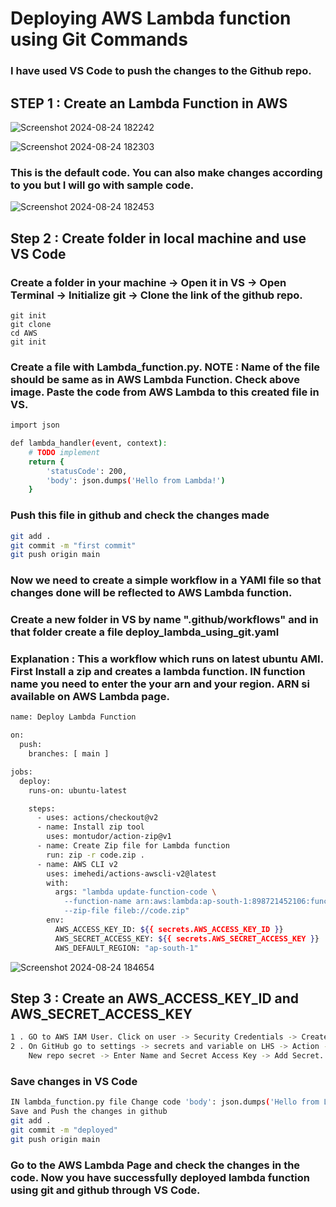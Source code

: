 # Deploying AWS Lambda function using Git Commands

### I have used VS Code to push the changes to the Github repo.

## STEP 1 : Create an Lambda Function in AWS

![Screenshot 2024-08-24 182242](https://github.com/user-attachments/assets/96c002cd-f9d6-4765-bebb-d744e5530f2e)

![Screenshot 2024-08-24 182303](https://github.com/user-attachments/assets/4be9b40d-f7ed-4474-a6f1-7836db89fa2f)

### This is the default code. You can also make changes according to you but I will go with sample code.

![Screenshot 2024-08-24 182453](https://github.com/user-attachments/assets/faf35f05-d06e-4065-92d8-599d7af63aa8)

## Step 2 : Create folder in local machine and use VS Code
### Create a folder in your machine -> Open it in VS -> Open Terminal -> Initialize git -> Clone the link of the github repo.
```'bash
git init
git clone 
cd AWS
git init
```

### Create a file with Lambda_function.py. NOTE : Name of the file should be same as in AWS Lambda Function. Check above image. Paste the code from AWS Lambda to this created file in VS.

```bash
import json

def lambda_handler(event, context):
    # TODO implement
    return {
        'statusCode': 200,
        'body': json.dumps('Hello from Lambda!')
    }

```
### Push this file in github and check the changes made
```bash
git add .
git commit -m "first commit"
git push origin main
```

### Now we need to create a simple workflow in a YAMl file so that changes done will be reflected to AWS Lambda function.
### Create a new folder in VS by name ".github/workflows" and in that folder create a file deploy_lambda_using_git.yaml

### Explanation : This a workflow which runs on latest ubuntu AMI. First Install a zip and creates a lambda function. IN function name you need to enter the your arn and your region. ARN si available on AWS Lambda page.
```bash
name: Deploy Lambda Function

on:
  push:
    branches: [ main ]

jobs:
  deploy:
    runs-on: ubuntu-latest

    steps:
      - uses: actions/checkout@v2
      - name: Install zip tool
        uses: montudor/action-zip@v1
      - name: Create Zip file for Lambda function
        run: zip -r code.zip .
      - name: AWS CLI v2
        uses: imehedi/actions-awscli-v2@latest
        with:
          args: "lambda update-function-code \
            --function-name arn:aws:lambda:ap-south-1:898721452106:function:Lambda_test \
            --zip-file fileb://code.zip"
        env:
          AWS_ACCESS_KEY_ID: ${{ secrets.AWS_ACCESS_KEY_ID }}
          AWS_SECRET_ACCESS_KEY: ${{ secrets.AWS_SECRET_ACCESS_KEY }}
          AWS_DEFAULT_REGION: "ap-south-1"
```


![Screenshot 2024-08-24 184654](https://github.com/user-attachments/assets/bab5744a-1645-4f98-9d68-6558b0aea39b)


## Step 3 : Create an AWS_ACCESS_KEY_ID and AWS_SECRET_ACCESS_KEY
```bash
1 . GO to AWS IAM User. Click on user -> Security Credentials -> Create Access Keys -> Copy your  "Access key ID" and "Secret Access key" and Paste on github.
2 . On GitHub go to settings -> secrets and variable on LHS -> Action -> New repo secret -> Enter Name and Access Key ID -> Add Secret.
    New repo secret -> Enter Name and Secret Access Key -> Add Secret.
```

### Save changes in VS Code 
```bash
IN lambda_function.py file Change code 'body': json.dumps('Hello from Lambda to Git!')
Save and Push the changes in github
git add .
git commit -m "deployed"
git push origin main
```

### Go to the AWS Lambda Page and check the changes in the code. Now you have successfully deployed lambda function using git and github through VS Code.
